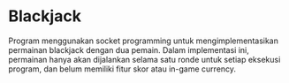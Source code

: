 # Blackjack

Program menggunakan socket programming untuk mengimplementasikan permainan blackjack dengan dua pemain. Dalam implementasi ini, permainan hanya akan dijalankan selama satu ronde untuk setiap eksekusi program, dan belum memiliki fitur skor atau in-game currency.
